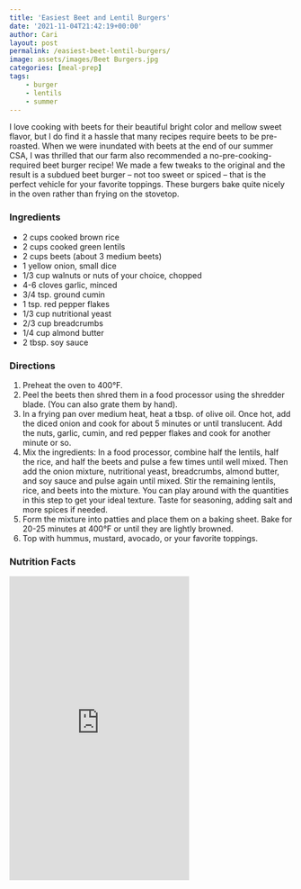 ```yaml
---
title: 'Easiest Beet and Lentil Burgers'
date: '2021-11-04T21:42:19+00:00'
author: Cari
layout: post
permalink: /easiest-beet-lentil-burgers/
image: assets/images/Beet Burgers.jpg
categories: [meal-prep]
tags:
    - burger
    - lentils
    - summer
---
```


I love cooking with beets for their beautiful bright color and mellow sweet flavor, but I do find it a hassle that many recipes require beets to be pre-roasted. When we were inundated with beets at the end of our summer CSA, I was thrilled that our farm also recommended a no-pre-cooking-required beet burger recipe! We made a few tweaks to the original and the result is a subdued beet burger – not too sweet or spiced – that is the perfect vehicle for your favorite toppings. These burgers bake quite nicely in the oven rather than frying on the stovetop.

<h3> Ingredients </h3>

- 2 cups cooked brown rice
- 2 cups cooked green lentils
- 2 cups beets (about 3 medium beets)
- 1 yellow onion, small dice
- 1/3 cup walnuts or nuts of your choice, chopped
- 4-6 cloves garlic, minced
- 3/4 tsp. ground cumin
- 1 tsp. red pepper flakes
- 1/3 cup nutritional yeast
- 2/3 cup breadcrumbs
- 1/4 cup almond butter
- 2 tbsp. soy sauce

<h3> Directions </h3>

1. Preheat the oven to 400°F.
2. Peel the beets then shred them in a food processor using the shredder blade. (You can also grate them by hand).
3. In a frying pan over medium heat, heat a tbsp. of olive oil. Once hot, add the diced onion and cook for about 5 minutes or until translucent. Add the nuts, garlic, cumin, and red pepper flakes and cook for another minute or so.
4. Mix the ingredients: In a food processor, combine half the lentils, half the rice, and half the beets and pulse a few times until well mixed. Then add the onion mixture, nutritional yeast, breadcrumbs, almond butter, and soy sauce and pulse again until mixed. Stir the remaining lentils, rice, and beets into the mixture. You can play around with the quantities in this step to get your ideal texture. Taste for seasoning, adding salt and more spices if needed.
5. Form the mixture into patties and place them on a baking sheet. Bake for 20-25 minutes at 400°F or until they are lightly browned.
6. Top with hummus, mustard, avocado, or your favorite toppings.

<h3> Nutrition Facts </h3>

<iframe title="CRONOMETER.com" width="320" height="540" src="https://cronometer.com/facts.html?food=31175176&measure=0&labelType=AMERICAN_2016" frameborder="0"></iframe>
